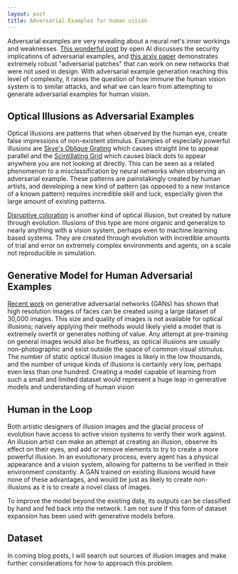 ```yaml
---
layout: post
title: Adversarial Examples for human vision
---
```


Adversarial examples are very revealing about a neural net's inner workings and weaknesses. [This wonderful post](https://blog.openai.com/adversarial-example-research/) by open AI discusses the security implications of adversarial examples, and [this arxiv paper](https://arxiv.org/abs/1712.09665) demonstrates extremely robust "adversarial patches" that can work on new networks that were not used in design. With adversarial example generation reaching this level of complexity, it raises the question of how immune the human vision system is to similar attacks, and what we can learn from attempting to generate adversarial examples for human vision.

## Optical Illusions as Adversarial Examples ##
 
Optical illusions are patterns that when observed by the human eye, create false impressions of non-existent stimulus. Examples of especially powerful illusions are [Skye's Oblique Grating](http://www.michaelbach.de/ot/ang-SkyeGrating/index.html) which causes straight line to appear parallel and the [Scintillating Grid](http://www.michaelbach.de/ot/lum-scGrid/index.html) which causes black dots to appear anywhere you are not looking at directly. This can be seen as a related phenomenon to a misclassification by neural networks when observing an adversarial example. These patterns are painstakingly created by human artists, and developing a new kind of pattern (as opposed to a new instance of a known pattern) requires incredible skill and luck, especially given the large amount of existing patterns. 

[Disruptive coloration](https://en.wikipedia.org/wiki/Disruptive_coloration) is another kind of optical illusion, but created by nature through evolution. Illusions of this type are more organic and generalize to nearly anything with a vision system, perhaps even to machine learning based systems. They are created through evolution with incredible amounts of trial and error on extremely complex environments and agents, on a scale not reproducible in simulation.

## Generative Model for Human Adversarial Examples ## 

[Recent work](http://research.nvidia.com/publication/2017-10_Progressive-Growing-of) on generative adversarial networks (GANs) has shown that high resolution images of faces can be created using a large dataset of 30,000 images. This size and quality of images is not available for optical illusions; naively applying their methods would likely yield a model that is extremely overfit or generates nothing of value. Any attempt at pre-training on general images would also be fruitless, as optical illusions are usually non-photographic and exist outside the space of common visual stimulus. The number of static optical illusion images is likely in the low thousands, and the number of unique kinds of illusions is certainly very low, perhaps even less than one hundred. Creating a model capable of learning from such a small and limited dataset would represent a huge leap in generative models and understanding of human vision

## Human in the Loop ##
Both artistic designers of illusion images and the glacial process of evolution have access to active vision systems to verify their work against. An illusion artist can make an attempt at creating an illusion, observe its effect on their eyes, and add or remove elements to try to create a more powerful illusion. In an evolutionary process, every agent has a physical appearance and a vision system, allowing for patterns to be verified in their environment constantly. A GAN trained on existing illusions would have none of these advantages, and would be just as likely to create non-illusions as it is to create a novel class of images. 

To improve the model beyond the existing data, its outputs can be classified by hand and fed back into the network. I am not sure if this form of dataset expansion has been used with generative models before.

## Dataset ##
In coming blog posts, I will search out sources of illusion images and make further considerations for how to approach this problem.
